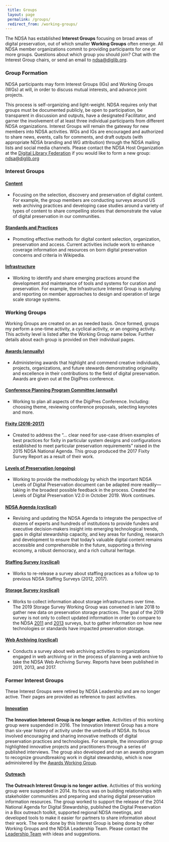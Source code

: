 ```yaml
---
 title: Groups
 layout: page
 permalink: /groups/ 
 redirect_from: /working-groups/
---
```


<p>The NDSA has established <strong>Interest Groups</strong> focusing on broad areas of digital preservation, out of which smaller <strong>Working Groups</strong> often emerge. All NDSA member organizations commit to providing participants for one or more
    groups. Questions about which group you should join? Chat with the Interest Group chairs, or send an email to <a href="mailto:ndsa@diglib.org">ndsa@diglib.org</a>.</p>

<h3>Group Formation</h3>
<p>NDSA participants may form Interest Groups (IGs) and Working Groups (WGs) at will, in order to discuss mutual interests, and advance joint projects. </p>

<p>This process is self-organizing and light-weight. NDSA requires only that groups must be documented publicly, be open to participation, be transparent in discussion and outputs, have a designated Facilitator, and garner the involvement of at least three
    individual participants from different NDSA organizations. Interest Groups will remain the gateway for new members into NDSA activities. WGs and IGs are encouraged and authorized to share news, events, calls for comments, and draft outputs (with appropriate
    NDSA branding and WG attribution) through the NDSA mailing lists and social media channels. Please contact the NDSA Host Organization at the <a href="https://www.diglib.org">Digital Library Federation</a> if you would like to form a new group:
    <a
        href="mailto:ndsa@diglib.org">ndsa@diglib.org</a>
</p>

<h3>Interest Groups</h3>

<h4><a href="/working-groups/content/">Content</a></h4>
<ul><li><p>Focusing on the selection, discovery and preservation of digital content. For example, the group members are conducting surveys around US web archiving practices and developing case studies around a variety of types of content to share compelling stories
    that demonstrate the value of digital preservation in our communities.
</p></li></ul>

<h4><a href="/working-groups/standards-and-practices/">Standards and Practices</a></h4>
<ul><li><p>Promoting effective methods for digital content selection, organization, preservation and access. Current activities include work to enhance coverage information and resources on born digital preservation concerns and criteria in Wikipedia.</p></li></ul>

<h4><a href="/working-groups/infrastructure/">Infrastructure</a></h4>
<ul><li><p>Working to identify and share emerging practices around the development and maintenance of tools and systems for curation and preservation. For example, the Infrastructure Interest Group is studying and reporting on member approaches to design and operation
    of large scale storage systems.</p></li></ul>

<h3>Working Groups</h3>
<p>Working Groups are created on an as needed basis.  Once formed, groups my perform a one-time activity, a cyclical activity, or an ongoing activity.  This activity level is listed after the Working Group name below.  Further details about each group is provided on their individual pages.</p></li></ul>

<h4><a href="/awards">Awards (annually)</a></h4>
<ul><li><p>Administering awards that highlight and commend creative individuals, projects, organizations, and future stewards demonstrating originality and excellence in their contributions to the field of digital preservation. Awards are given out at the DigiPres conference.</p></li></ul>

<h4><a href="/meetings">Conference Planning Program Committee (annually)</a></h4>
<ul><li><p>Working to plan all aspects of the DigiPres Conference.  Including: choosing theme, reviewing conference proposals, selecting keynotes and more.</p></li></ul>

<h4><a href="/fixity">Fixity (2016-2017)</a></h4>
<ul><li><p>Created to address the “… clear need for use-case driven examples of best practices for fixity in particular system designs and configurations established to meet particular preservation requirements” raised in the 2015 NDSA National Agenda. This group produced the 2017 Fixity Survey Report as a result of their work.</p></li></ul>

<h4><a href="/working-groups/levels-of-preservation">Levels of Preservation (ongoing)</a></h4>
<ul><li><p>Working to provide the methodology by which the important NDSA Levels of Digital Preservation document can be adapted more readily—taking in the broadest possible feedback in the process. Created the Levels of Digital Preservation V2.0 in October 2019. Work continues.</p></li></ul>

<h4><a href="/national-agenda">NDSA Agenda (cyclical)</a></h4>
<ul><li><p>Revising and updating the NDSA Agenda to integrate the perspective of dozens of experts and hundreds of institutions to provide funders and executive decision‐makers insight into emerging technological trends, gaps in digital stewardship capacity,
    and key areas for funding, research and development to ensure that today’s valuable digital content remains accessible and comprehensible in the future, supporting a thriving economy, a robust democracy, and a rich cultural heritage.</p></li></ul>

<h4><a href="/working-groups/staffing">Staffing Survey (cyclical)</a></h4>
<ul><li><p>Works to re-release a survey about staffing practices as a follow up to previous NDSA Staffing Surveys (2012, 2017).</p></li></ul>

<h4><a href="/working-groups/storage-survey/">Storage Survey (cyclical)</a></h4>
<ul><li><p>Works to collect information about storage infrastructures over time.  The 2019 Storage Survey Working Group was convened in late 2018 to gather new data on preservation storage practices. The goal of the 2019 survey is not only to collect updated information in order to compare to the NDSA <a href='https://hdl.handle.net/1902.1/19768'>2011</a> and <a href='https://doi.org/10.7910/DVN/8NYC97'>2013</a> surveys, but to gather information on how new technologies or standards have impacted preservation storage.</p></li></ul>

<h4><a href="/working-groups/content/">Web Archiving (cyclical)</a></h4>
<ul><li><p>Conducts a survey about web archiving activities to organizations engaged in web archiving or in the process of planning a web archive to take the NDSA Web Archiving Survey. Reports have been published in 2011, 2013, and 2017.</p></li></ul>

<h3>Former Interest Groups</h3>
<p>These Interest Groups were retired by NDSA Leadership and are no longer active.  Their pages are provided as reference to past activities.</p>

<h4><a href="/working-groups/innovation/">Innovation</a></h4>
<p>
    <strong>The Innovation Interest Group is no longer active.</strong> Activities of this working group were suspended in 2016. The Innovation Interest Group has a more than six-year history of activity under the umbrella of NDSA. Its focus involved
    encouraging and sharing innovative methods of digital preservation practices and technologies. For example, the innovation group highlighted innovative projects and practitioners through a series of published interviews. The group also developed and
    ran an awards program to recognize groundbreaking work in digital stewardship, which is now administered by the <a href="http://ndsa.org/awards/">Awards Working Group</a>.
</p>

<h4><a href="/working-groups/outreach">Outreach</a></h4>
<p>
    <strong>The Outreach Interest Group is no longer active.</strong> Activities of this working group were suspended in 2014. Its focus was on building relationships with stakeholder communities and preparing and sharing digital preservation information
    resources. The group worked to support the release of the 2014 National Agenda for Digital Stewardship, published the Digital Preservation in a Box outreach toolkit, supported regional NDSA meetings, and developed tools to make it easier for partners
    to share information about their work. The work done by this Interest Group is being done by other Working Groups and the NDSA Leadership Team. Please contact the <a href="http://ndsa.org/leadership/">Leadership Team</a> with ideas and suggestions.</p>
    </div>
    </div>
